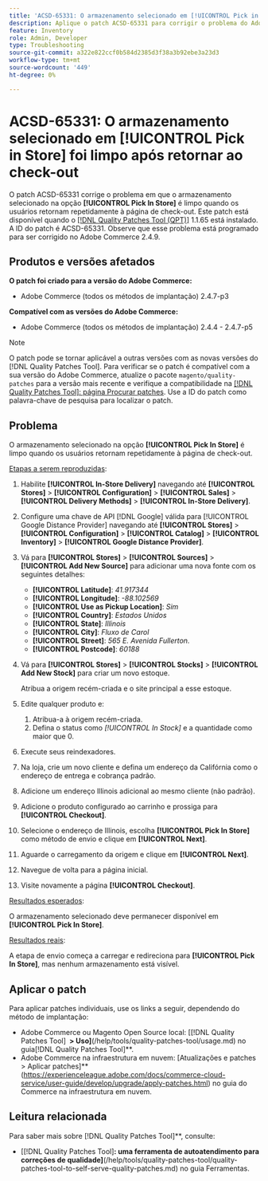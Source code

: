 ```yaml
---
title: 'ACSD-65331: O armazenamento selecionado em [!UICONTROL Pick in Store] foi limpo após retornar ao check-out'
description: Aplique o patch ACSD-65331 para corrigir o problema do Adobe Commerce em que o armazenamento selecionado na opção [!UICONTROL Pick In Store] é limpo quando os usuários retornam repetidamente à página de check-out.
feature: Inventory
role: Admin, Developer
type: Troubleshooting
source-git-commit: a322e822ccf0b584d2385d3f38a3b92ebe3a23d3
workflow-type: tm+mt
source-wordcount: '449'
ht-degree: 0%

---
```



# ACSD-65331: O armazenamento selecionado em **[!UICONTROL Pick in Store]** foi limpo após retornar ao check-out

O patch ACSD-65331 corrige o problema em que o armazenamento selecionado na opção **[!UICONTROL Pick In Store]** é limpo quando os usuários retornam repetidamente à página de check-out. Este patch está disponível quando o [[!DNL Quality Patches Tool (QPT)]](/help/tools/quality-patches-tool/quality-patches-tool-to-self-serve-quality-patches.md) 1.1.65 está instalado. A ID do patch é ACSD-65331. Observe que esse problema está programado para ser corrigido no Adobe Commerce 2.4.9.

## Produtos e versões afetados

**O patch foi criado para a versão do Adobe Commerce:**

* Adobe Commerce (todos os métodos de implantação) 2.4.7-p3

**Compatível com as versões do Adobe Commerce:**

* Adobe Commerce (todos os métodos de implantação) 2.4.4 - 2.4.7-p5

>[!NOTE]
>
>O patch pode se tornar aplicável a outras versões com as novas versões do [!DNL Quality Patches Tool]. Para verificar se o patch é compatível com a sua versão do Adobe Commerce, atualize o pacote `magento/quality-patches` para a versão mais recente e verifique a compatibilidade na [[!DNL Quality Patches Tool]: página Procurar patches](https://experienceleague.adobe.com/tools/commerce-quality-patches/index.html). Use a ID do patch como palavra-chave de pesquisa para localizar o patch.

## Problema

O armazenamento selecionado na opção **[!UICONTROL Pick In Store]** é limpo quando os usuários retornam repetidamente à página de check-out.

<u>Etapas a serem reproduzidas</u>:

1. Habilite **[!UICONTROL In-Store Delivery]** navegando até **[!UICONTROL Stores]** > **[!UICONTROL Configuration]** > **[!UICONTROL Sales]** > **[!UICONTROL Delivery Methods]** > **[!UICONTROL In-Store Delivery]**.
1. Configure uma chave de API [!DNL Google] válida para [!UICONTROL Google Distance Provider] navegando até **[!UICONTROL Stores]** > **[!UICONTROL Configuration]** > **[!UICONTROL Catalog]** > **[!UICONTROL Inventory]** > **[!UICONTROL Google Distance Provider]**.
1. Vá para **[!UICONTROL Stores]** > **[!UICONTROL Sources]** > **[!UICONTROL Add New Source]** para adicionar uma nova fonte com os seguintes detalhes:

   * **[!UICONTROL Latitude]**: *41.917344*
   * **[!UICONTROL Longitude]**: *-88.102569*
   * **[!UICONTROL Use as Pickup Location]**: *Sim*
   * **[!UICONTROL Country]**: *Estados Unidos*
   * **[!UICONTROL State]**: *Illinois*
   * **[!UICONTROL City]**: *Fluxo de Carol*
   * **[!UICONTROL Street]**: *565 E. Avenida Fullerton.*
   * **[!UICONTROL Postcode]**: *60188*

1. Vá para **[!UICONTROL Stores]** > **[!UICONTROL Stocks]** > **[!UICONTROL Add New Stock]** para criar um novo estoque.

   Atribua a origem recém-criada e o site principal a esse estoque.
1. Edite qualquer produto e:

   1. Atribua-a à origem recém-criada.
   1. Defina o status como *[!UICONTROL In Stock]* e a quantidade como maior que 0.

1. Execute seus reindexadores.
1. Na loja, crie um novo cliente e defina um endereço da Califórnia como o endereço de entrega e cobrança padrão.
1. Adicione um endereço Illinois adicional ao mesmo cliente (não padrão).
1. Adicione o produto configurado ao carrinho e prossiga para **[!UICONTROL Checkout]**.
1. Selecione o endereço de Illinois, escolha **[!UICONTROL Pick In Store]** como método de envio e clique em **[!UICONTROL Next]**.
1. Aguarde o carregamento da origem e clique em **[!UICONTROL Next]**.
1. Navegue de volta para a página inicial.
1. Visite novamente a página **[!UICONTROL Checkout]**.

<u>Resultados esperados</u>:

O armazenamento selecionado deve permanecer disponível em **[!UICONTROL Pick In Store]**.

<u>Resultados reais</u>:

A etapa de envio começa a carregar e redireciona para **[!UICONTROL Pick In Store]**, mas nenhum armazenamento está visível.

## Aplicar o patch

Para aplicar patches individuais, use os links a seguir, dependendo do método de implantação:

* Adobe Commerce ou Magento Open Source local: [[!DNL Quality Patches Tool] **&#x200B; > Uso]**(/help/tools/quality-patches-tool/usage.md) no guia[!DNL Quality Patches Tool]**.
* Adobe Commerce na infraestrutura em nuvem: [Atualizações e patches > Aplicar patches]**(https://experienceleague.adobe.com/docs/commerce-cloud-service/user-guide/develop/upgrade/apply-patches.html) no guia do Commerce na infraestrutura em nuvem.

## Leitura relacionada

Para saber mais sobre [!DNL Quality Patches Tool]**, consulte:

* [[!DNL Quality Patches Tool]&#x200B;**: uma ferramenta de autoatendimento para correções de qualidade]**(/help/tools/quality-patches-tool/quality-patches-tool-to-self-serve-quality-patches.md) no guia Ferramentas.
